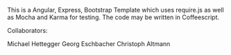 This is a Angular, Express, Bootstrap Template which uses require.js as well as Mocha and Karma for testing.
The code may be written in Coffeescript.

Collaborators:

Michael Hettegger
Georg Eschbacher
Christoph Altmann